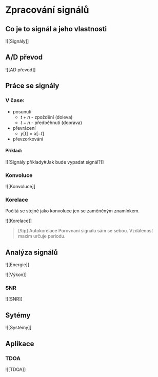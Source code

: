 # Zpracování signálů

## Co je to signál a jeho vlastnosti
![[Signály]]

## A/D převod
![[AD převod]]

## Práce se signály

### V čase:
- posunutí
	- $t+n$ - zpoždění (doleva)
	- $t - n$ - předběhnutí (doprava)
- převrácení 
	- $y[t] = x[-t]$
- převzorkování

#### Příklad:
![[Signály příklady#Jak bude vypadat signál?]]

### Konvoluce
![[Konvoluce]]

### Korelace
Počítá se stejně jako konvoluce jen se zaměněným znamínkem. 

![[Korelace]]

> [!tip] Autokorelace
Porovnaní signálu sám se sebou. Vzdálenost maxim určuje periodu. 

## Analýza signálů
![[Energie]]

![[Výkon]]

### SNR
![[SNR]]

## Sytémy
![[Systémy]]

## Aplikace
### TDOA
![[TDOA]]

